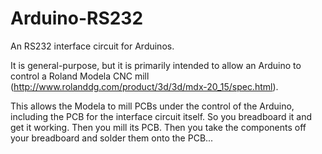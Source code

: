 # Arduino-RS232
An RS232 interface circuit for Arduinos.  

It is general-purpose, but it is primarily intended to allow an Arduino to control
a Roland Modela CNC mill (http://www.rolanddg.com/product/3d/3d/mdx-20_15/spec.html).

This allows the Modela to mill PCBs under the control of the Arduino, including the PCB
for the interface circuit itself.  So you breadboard it and get it working.  Then you mill
its PCB.  Then you take the components off your breadboard and solder them onto the PCB...


